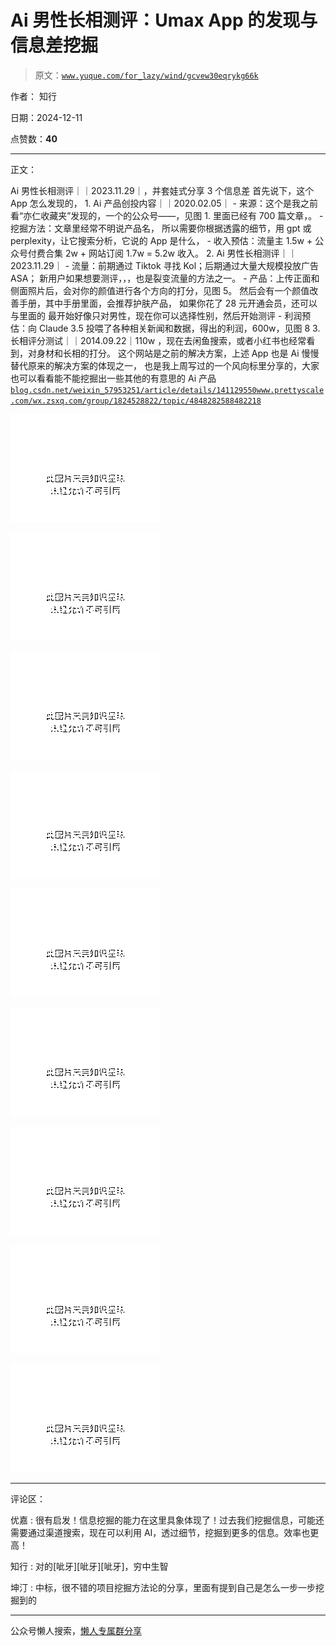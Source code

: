 # Ai 男性长相测评：Umax App 的发现与信息差挖掘

> 原文：[`www.yuque.com/for_lazy/wind/gcvew30eqrykg66k`](https://www.yuque.com/for_lazy/wind/gcvew30eqrykg66k)

作者： 知行

日期：2024-12-11

点赞数：**40**

* * *

正文：

Ai 男性长相测评｜｜2023.11.29｜，并套娃式分享 3 个信息差 首先说下，这个 App 怎么发现的， 1. Ai 产品创投内容｜｜2020.02.05｜ - 来源：这个是我之前看“亦仁收藏夹”发现的，一个的公众号——，见图 1\. 里面已经有 700 篇文章，。 - 挖掘方法：文章里经常不明说产品名，
所以需要你根据透露的细节，用 gpt 或 perplexity，让它搜索分析，它说的 App 是什么， - 收入预估：流量主 1.5w + 公众号付费合集 2w +
网站订阅 1.7w = 5.2w 收入。 2. Ai 男性长相测评｜｜2023.11.29｜ - 流量：前期通过 Tiktok 寻找 Kol；后期通过大量大规模投放广告 ASA； 新用户如果想要测评，，，也是裂变流量的方法之一。 - 产品：上传正面和侧面照片后，会对你的颜值进行各个方向的打分，见图 5。 然后会有一个颜值改善手册，其中手册里面，会推荐护肤产品，
如果你花了 28 元开通会员，还可以与里面的 最开始好像只对男性，现在你可以选择性别，然后开始测评 - 利润预估：向 Claude
3.5 投喂了各种相关新闻和数据，得出的利润，600w，见图 8 3. 长相评分测试｜｜2014.09.22｜110w
，现在去闲鱼搜索，或者小红书也经常看到，对身材和长相的打分。 这个网站是之前的解决方案，上述 App 也是 Ai 慢慢替代原来的解决方案的体现之一，
也是我上周写过的一个风向标里分享的，大家也可以看看能不能挖掘出一些其他的有意思的 Ai 产品 [`blog.csdn.net/weixin_57953251/article/details/141129550`](https://blog.csdn.net/weixin_57953251/article/details/141129550)[`www.prettyscale.com/`](https://www.prettyscale.com/)[`wx.zsxq.com/group/1824528822/topic/4848282588482218`](https://wx.zsxq.com/group/1824528822/topic/4848282588482218)

![](img/2112550fc779e1aa0f7e1c7926a6eae3.png "None")

![](img/b26f5295d4f9d74f95a72b80dde864f6.png "None")

![](img/e14e3f1b90ea6126955ad1bef6987d1c.png "None")

![](img/433389a40934c8b270dc065dfc886f64.png "None")

![](img/cd73530773d47dc2ad6a9a18c9906b57.png "None")

![](img/0d26279b62a46b165cdbab0016d64d61.png "None")

![](img/e316a50254b28015d2cdd7bd8f8b6593.png "None")

![](img/7d11611b9dc6df3f928716dce709c201.png "None")

![](img/3288958aa565f96ca9ab8f4da9b2fc12.png "None")

* * *

评论区：

优嘉 : 很有启发！信息挖掘的能力在这里具象体现了！过去我们挖掘信息，可能还需要通过渠道搜索，现在可以利用 AI，透过细节，挖掘到更多的信息。效率也更高！

知行 : 对的[呲牙][呲牙][呲牙]，穷中生智

坤汀 : 中标，很不错的项目挖掘方法论的分享，里面有提到自己是怎么一步一步挖掘到的

* * *

公众号懒人搜索，[懒人专属群分享](https://lazybook.fun/#/blog/group)